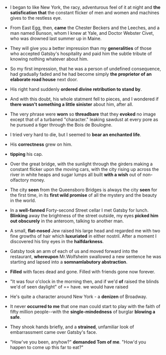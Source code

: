 - I began to like New York, the racy, adventurous feel of it at night and __the satisfication that__ the constant flicker of men and women and machines gives to the restless eye.  

- From East Egg, then, __came__ the Chester Beckers and the Leeches, and a man named Bunson, whom I knew at Yale, and Doctor Webster Civet, who  was drowned last summer up in Maine.  

- They will give you a better impression than my __generalities__ of those who accepted Gatsby's hospitality and paid him the subtle tribute of knowing nothing whatever about him.  

- So my first impression, that he was a person of undefined consequence, had gradually faded and he had become simply __the proprietor of an elaborate road house__ next door.  

- His right hand suddenly __ordered divine retribution to stand by__.  

- And with this doubt, his whole statment fell to pieces, and I wondered if __there wasn't something a little sinister__ about him, after all.  

- The very phrase were __worn__ so __threadbare__ that they __evoked__ no image except that of a turbaned "character." leaking sawdust at every pore as he pursued a tiger through the Bois de Boulogne.  

- I tried very hard to die, but I seemed to __bear an enchanted life__.  

- His __correctness__ grew on him.  

- __tipping__ his cap.  

- Over the great bridge, with the sunlight through the girders making a constant flicker upon the moving cars, with the city rising up across the river in white heaps and sugar lumps all built __with a wish__ out of non-olfactory money.  

- The city __seen__ from the Queensboro Bridges is always the city __seen__ for the first time, in its __first wild promise__ of all the mystery and the beauty in the world.  

- In a __well-fanned__ Forty-second Street cellar I met Gatsby for lunch. __Blinking__ away the brightness of the street outside, my eyes __picked him out obscurely__ in the anteroom, talking to another man.  

- A small, __flat-nosed__ Jew raised his large head and regarded me with two fine growths of hair which __luxuriated__ in either nostril. After a moment I discovered his tiny eyes in the __halfdarkness__.  

- Gatsby took an arm of each of us and moved forward into the restaurant, __whereupon__ Mr.Wolfsheim swallowed a new sentence he was starting and lapsed into a __somnamlabutory abstraction__.  

- __Filled__ with faces dead and gone. Filled with friends gone now forever.  

- "It was four o'clock in the morning then, and if we'd __of__ raised the blinds we'd of seen daylight" of == have. we would have raised  
- He's quite a character around New York - a __denizen__ of Broadway.  

- It never __occurred to me__ that one man could start to play with the faith of fifty million people--with the __single-mindedness__ of burglar __blowing a safe__.  

- They shook hands briefly, and a __strained__, unfamiliar look of embarrassment came over Gatsby's face. 

- "How've you been, anyhow?" __demanded Tom of me__. "How'd you happen to come up this far to eat?"

